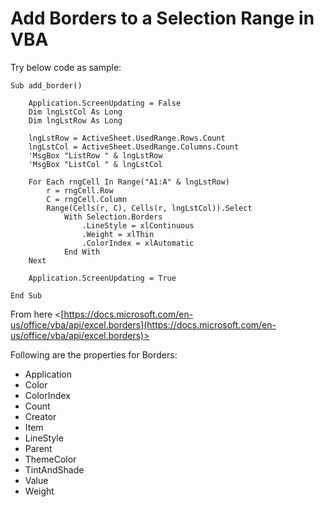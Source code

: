 # Add Borders to a Selection Range in VBA

Try below code as sample:

```
Sub add_border()

    Application.ScreenUpdating = False
    Dim lngLstCol As Long
    Dim lngLstRow As Long
    
    lngLstRow = ActiveSheet.UsedRange.Rows.Count
    lngLstCol = ActiveSheet.UsedRange.Columns.Count
    'MsgBox "ListRow " & lngLstRow
    'MsgBox "ListCol " & lngLstCol
    
    For Each rngCell In Range("A1:A" & lngLstRow)
        r = rngCell.Row
        C = rngCell.Column
        Range(Cells(r, C), Cells(r, lngLstCol)).Select
            With Selection.Borders
                .LineStyle = xlContinuous
                .Weight = xlThin
                .ColorIndex = xlAutomatic
            End With
    Next
    
    Application.ScreenUpdating = True
        
End Sub
```

From here <[https://docs.microsoft.com/en-us/office/vba/api/excel.borders](https://docs.microsoft.com/en-us/office/vba/api/excel.borders)>

Following are the properties for Borders:

- Application
- Color
- ColorIndex
- Count
- Creator
- Item
- LineStyle
- Parent
- ThemeColor
- TintAndShade
- Value
- Weight


